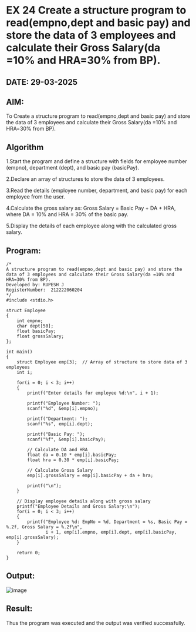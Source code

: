 # EX 24 Create a structure program to read(empno,dept and basic pay) and store the data of 3 employees and calculate their Gross Salary(da =10% and HRA=30% from BP).
## DATE: 29-03-2025
## AIM:
To Create a structure program to read(empno,dept and basic pay) and store the data of 3 employees and calculate their Gross Salary(da =10% and HRA=30% from BP).

## Algorithm
1.Start the program and define a structure with fields for employee number (empno), department (dept), and basic pay (basicPay).

2.Declare an array of structures to store the data of 3 employees.

3.Read the details (employee number, department, and basic pay) for each employee from the user.

4.Calculate the gross salary as: Gross Salary = Basic Pay + DA + HRA, where DA = 10% and HRA = 30% of the basic pay.

5.Display the details of each employee along with the calculated gross salary.
## Program:
```
/*
A structure program to read(empno,dept and basic pay) and store the data of 3 employees and calculate their Gross Salary(da =10% and HRA=30% from BP).
Developed by: RUPESH J
RegisterNumber:  212222060204
*/
#include <stdio.h>

struct Employee
{
    int empno;
    char dept[50];
    float basicPay;
    float grossSalary;
};

int main()
{
    struct Employee emp[3];  // Array of structure to store data of 3 employees
    int i;

    for(i = 0; i < 3; i++)
    {
        printf("Enter details for employee %d:\n", i + 1);

        printf("Employee Number: ");
        scanf("%d", &emp[i].empno);

        printf("Department: ");
        scanf("%s", emp[i].dept);

        printf("Basic Pay: ");
        scanf("%f", &emp[i].basicPay);

        // Calculate DA and HRA
        float da = 0.10 * emp[i].basicPay;
        float hra = 0.30 * emp[i].basicPay;

        // Calculate Gross Salary
        emp[i].grossSalary = emp[i].basicPay + da + hra;

        printf("\n");
    }

    // Display employee details along with gross salary
    printf("Employee Details and Gross Salary:\n");
    for(i = 0; i < 3; i++)
    {
        printf("Employee %d: EmpNo = %d, Department = %s, Basic Pay = %.2f, Gross Salary = %.2f\n", 
               i + 1, emp[i].empno, emp[i].dept, emp[i].basicPay, emp[i].grossSalary);
    }

    return 0;
}

```

## Output:

![image](https://github.com/user-attachments/assets/442f3e4a-1d75-482c-8945-7feae6481320)


## Result:
Thus the program was executed and the output was verified successfully.
